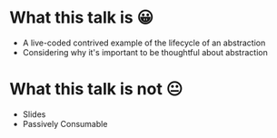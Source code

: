 # What this talk is 😀

- A live-coded contrived example of the lifecycle of an abstraction
- Considering why it's important to be thoughtful about abstraction

# What this talk is not 😐

- Slides
- Passively Consumable
